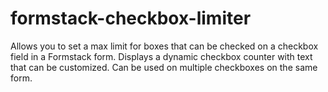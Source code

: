 # formstack-checkbox-limiter
Allows you to set a max limit for boxes that can be checked on a checkbox field in a Formstack form. Displays a dynamic checkbox counter with text that can be customized. Can be used on multiple checkboxes on the same form.
